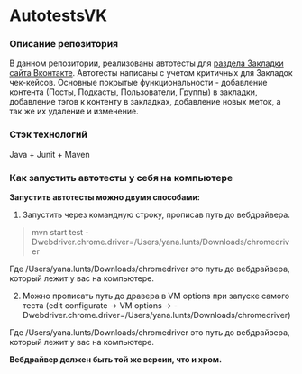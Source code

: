 # AutotestsVK

### Описание репозитория
В данном репозитории, реализованы автотесты для [раздела Закладки сайта Вконтакте](vk.com/bookmarks). Автотесты написаны с учетом критичных для Закладок чек-кейсов. Основные покрытые функциональности - добавление контента (Посты, Подкасты, Пользователи, Группы) в закладки, добавление тэгов к контенту в закладках, добавление новых меток, а так же их удаление и изменение.

### Стэк технологий
Java + Junit + Maven

### Как запустить автотесты у себя на компьютере

**Запустить автотесты можно двумя способами:**

1) Запустить через командную строку, прописав путь до вебдрайвера.
> mvn start test -  
Dwebdriver.chrome.driver=/Users/yana.lunts/Downloads/chromedriver

Где /Users/yana.lunts/Downloads/chromedriver это путь до вебдрайвера, который лежит у вас на компьютере.

2) Можно прописать путь до дравера в VM options при запуске самого теста (edit configurate -> VM options -> 
-Dwebdriver.chrome.driver=/Users/yana.lunts/Downloads/chromedriver)

Где /Users/yana.lunts/Downloads/chromedriver это путь до вебдрайвера, который лежит у вас на компьютере.

**Вебдрайвер должен быть той же версии, что и хром.**